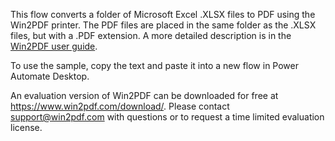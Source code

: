 This flow converts a folder of Microsoft Excel .XLSX files to PDF using the Win2PDF printer. The PDF files are placed in the same folder as the .XLSX files, but with a .PDF extension.  A more detailed description is in the [Win2PDF user guide](https://www.win2pdf.com/doc/excel-to-pdf-power-automate-desktop.html).

To use the sample, copy the text and paste it into a new flow in Power Automate Desktop.

An evaluation version of Win2PDF can be downloaded for free at https://www.win2pdf.com/download/. Please contact support@win2pdf.com with questions or to request a time limited evaluation license.
